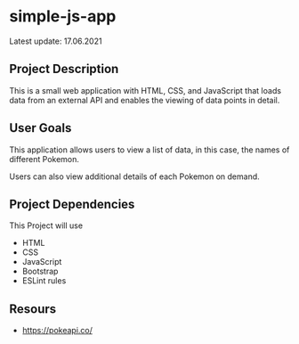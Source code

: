 # simple-js-app

Latest update: 17.06.2021

## Project Description

This is a small web application with HTML, CSS, and JavaScript that loads data from an external API and enables the viewing of data points in detail.

## User Goals

This application allows users to view a list of data, in this case, the names of different Pokemon.

Users can also view additional details of each Pokemon on demand.

## Project Dependencies

This Project will use

* HTML
* CSS
* JavaScript
* Bootstrap
* ESLint rules

## Resours

* https://pokeapi.co/
